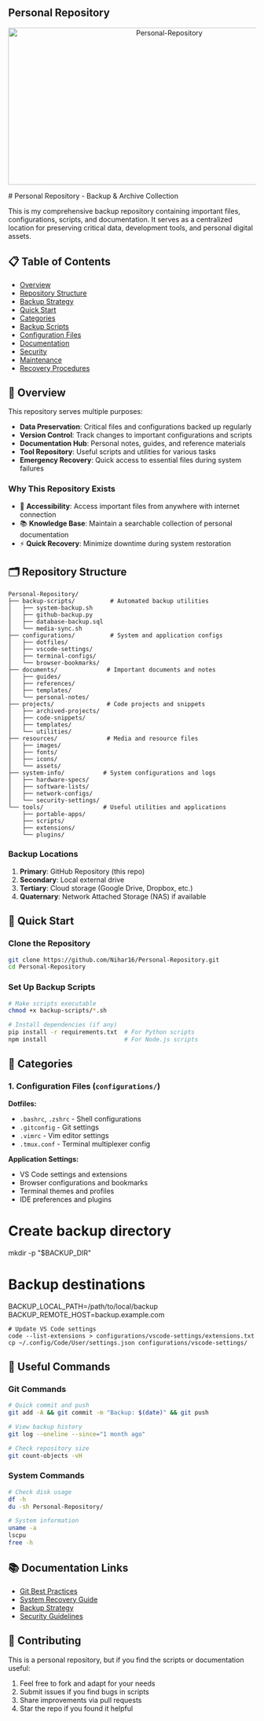 ## Personal Repository
<p align="center">
  <img src="https://socialify.git.ci/Nihar16/Personal-Repository/image?description=1&font=Rokkitt&name=1&owner=1&pattern=Circuit+Board&theme=Auto" alt="Personal-Repository" width="640" height="320" />
</p>
# Personal Repository - Backup & Archive Collection

This is my comprehensive backup repository containing important files, configurations, scripts, and documentation. It serves as a centralized location for preserving critical data, development tools, and personal digital assets.

## 📋 Table of Contents

- [Overview](#overview)
- [Repository Structure](#repository-structure)
- [Backup Strategy](#backup-strategy)
- [Quick Start](#quick-start)
- [Categories](#categories)
- [Backup Scripts](#backup-scripts)
- [Configuration Files](#configuration-files)
- [Documentation](#documentation)
- [Security](#security)
- [Maintenance](#maintenance)
- [Recovery Procedures](#recovery-procedures)

## 🎯 Overview

This repository serves multiple purposes:

- **Data Preservation**: Critical files and configurations backed up regularly
- **Version Control**: Track changes to important configurations and scripts
- **Documentation Hub**: Personal notes, guides, and reference materials
- **Tool Repository**: Useful scripts and utilities for various tasks
- **Emergency Recovery**: Quick access to essential files during system failures

### Why This Repository Exists

- 📱 **Accessibility**: Access important files from anywhere with internet connection  
- 📚 **Knowledge Base**: Maintain a searchable collection of personal documentation
- ⚡ **Quick Recovery**: Minimize downtime during system restoration

## 🗂️ Repository Structure

```
Personal-Repository/
├── backup-scripts/          # Automated backup utilities
│   ├── system-backup.sh
│   ├── github-backup.py
│   ├── database-backup.sql
│   └── media-sync.sh
├── configurations/          # System and application configs
│   ├── dotfiles/
│   ├── vscode-settings/
│   ├── terminal-configs/
│   └── browser-bookmarks/
├── documents/              # Important documents and notes
│   ├── guides/
│   ├── references/
│   ├── templates/
│   └── personal-notes/
├── projects/               # Code projects and snippets
│   ├── archived-projects/
│   ├── code-snippets/
│   ├── templates/
│   └── utilities/
├── resources/              # Media and resource files
│   ├── images/
│   ├── fonts/
│   ├── icons/
│   └── assets/
├── system-info/           # System configurations and logs
│   ├── hardware-specs/
│   ├── software-lists/
│   ├── network-configs/
│   └── security-settings/
└── tools/                 # Useful utilities and applications
    ├── portable-apps/
    ├── scripts/
    ├── extensions/
    └── plugins/
```

### Backup Locations

1. **Primary**: GitHub Repository (this repo)
2. **Secondary**: Local external drive
3. **Tertiary**: Cloud storage (Google Drive, Dropbox, etc.)
4. **Quaternary**: Network Attached Storage (NAS) if available

## 🚀 Quick Start

### Clone the Repository

```bash
git clone https://github.com/Nihar16/Personal-Repository.git
cd Personal-Repository
```

### Set Up Backup Scripts

```bash
# Make scripts executable
chmod +x backup-scripts/*.sh

# Install dependencies (if any)
pip install -r requirements.txt  # For Python scripts
npm install                      # For Node.js scripts
```

## 📂 Categories

### 1. Configuration Files (`configurations/`)

**Dotfiles:**
- `.bashrc`, `.zshrc` - Shell configurations
- `.gitconfig` - Git settings
- `.vimrc` - Vim editor settings
- `.tmux.conf` - Terminal multiplexer config

**Application Settings:**
- VS Code settings and extensions
- Browser configurations and bookmarks
- Terminal themes and profiles
- IDE preferences and plugins

# Create backup directory
mkdir -p "$BACKUP_DIR"





# Backup destinations
BACKUP_LOCAL_PATH=/path/to/local/backup
BACKUP_REMOTE_HOST=backup.example.com
```
# Update VS Code settings
code --list-extensions > configurations/vscode-settings/extensions.txt
cp ~/.config/Code/User/settings.json configurations/vscode-settings/
```

## 🔗 Useful Commands

### Git Commands

```bash
# Quick commit and push
git add -A && git commit -m "Backup: $(date)" && git push

# View backup history
git log --oneline --since="1 month ago"

# Check repository size
git count-objects -vH
```

### System Commands

```bash
# Check disk usage
df -h
du -sh Personal-Repository/

# System information
uname -a
lscpu
free -h
```

## 📚 Documentation Links

- [Git Best Practices](documents/guides/git-best-practices.md)
- [System Recovery Guide](documents/guides/system-recovery.md)
- [Backup Strategy](documents/guides/backup-strategy.md)
- [Security Guidelines](documents/guides/security-guidelines.md)

## 🤝 Contributing

This is a personal repository, but if you find the scripts or documentation useful:

1. Feel free to fork and adapt for your needs
2. Submit issues if you find bugs in scripts
3. Share improvements via pull requests
4. Star the repo if you found it helpful
